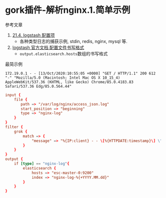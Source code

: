 # gork插件-解析nginx.1.简单示例

参考文章

1. [21.4. logstash 配置项](http://www.netkiller.cn/monitoring/elk/logstash.html)
    - 各种类型日志的捕获示例, stdin, redis, nginx, mysql 等.
2. [logstash 官方文档 配置文件书写格式](https://www.elastic.co/guide/en/logstash/current/plugins-outputs-elasticsearch.html#plugins-outputs-elasticsearch-options)
    - `output.elasticsearch.hosts`数组的书写格式

最简示例

```
172.19.0.1 - - [13/Oct/2020:10:55:05 +0000] "GET / HTTP/1.1" 200 612 "-" "Mozilla/5.0 (Macintosh; Intel Mac OS X 10_15_4) AppleWebKit/537.36 (KHTML, like Gecko) Chrome/85.0.4183.83 Safari/537.36 Edg/85.0.564.44"
```

```conf
input {
    file {
       path => "/var/log/nginx/access_json.log"
       start_position => "beginning"
       type => "nginx-log"
    }
}
filter {
    grok {
        match => { 
            "message" => "%{IP:client} - - \[%{HTTPDATE:timestamp}\] \"%{WORD:method} %{URIPATHPARAM:uri} HTTP/%{NUMBER:httpversion}\" %{NUMBER:status} %{NUMBER:bytes} \"-\" \"%{GREEDYDATA:agent}\"" 
        }
    }
}
output {
    if [type] == "nginx-log"{
        elasticsearch {
            hosts => "esc-master-0:9200"
            index => "nginx-log-%{+YYYY.MM.dd}"
        }
    }
}

```

